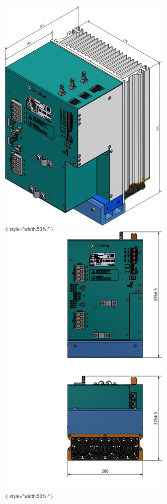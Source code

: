 ![TGZ-D-560-30/50 Dimensions](../img/dim1.webp){: style="width:50%;" }
![TGZ-D-560-30/50 Dimensions 3D](../img/dim2.webp){: style="width:50%;" }